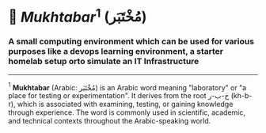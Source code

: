 # 🔬 $Mukhtabar^1$ (مُخْتَبَر)
### A small computing environment which can be used for various purposes like a devops learning environment, a starter homelab setup orto simulate an IT Infrastructure
---
$^1$ **Mukhtabar** (Arabic: مُخْتَبَر) is an Arabic word meaning "laboratory" or "a place for testing or experimentation". It derives from the root خ-ب-ر (kh-b-r), which is associated with examining, testing, or gaining knowledge through experience.
The word is commonly used in scientific, academic, and technical contexts throughout the Arabic-speaking world.
